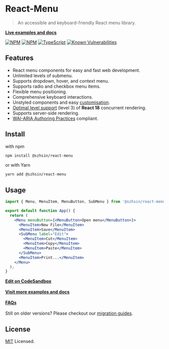 # React-Menu

> An accessible and keyboard-friendly React menu library.

**[Live examples and docs](https://szhsin.github.io/react-menu/)**

[![NPM](https://img.shields.io/npm/v/@szhsin/react-menu.svg)](https://www.npmjs.com/package/@szhsin/react-menu)
[![NPM](https://img.shields.io/npm/dm/@szhsin/react-menu)](https://www.npmjs.com/package/@szhsin/react-menu)
[![TypeScript](https://img.shields.io/badge/TypeScript-.d.ts-blue.svg)](https://github.com/szhsin/react-menu/blob/master/types/index.d.ts)
[![Known Vulnerabilities](https://snyk.io/test/github/szhsin/react-menu/badge.svg)](https://snyk.io/test/github/szhsin/react-menu)

## Features

- React menu components for easy and fast web development.
- Unlimited levels of submenu.
- Supports dropdown, hover, and context menu.
- Supports radio and checkbox menu items.
- Flexible menu positioning.
- Comprehensive keyboard interactions.
- Unstyled components and easy [customisation](https://szhsin.github.io/react-menu/#styling).
- [Optimal level support](https://github.com/reactwg/react-18/discussions/70) (level 3) of **React 18** concurrent rendering.
- Supports server-side rendering.
- [WAI-ARIA Authoring Practices](https://www.w3.org/WAI/ARIA/apg/patterns/menu/) compliant.

## Install

with npm

```bash
npm install @szhsin/react-menu
```

or with Yarn

```bash
yarn add @szhsin/react-menu
```

## Usage

```jsx
import { Menu, MenuItem, MenuButton, SubMenu } from '@szhsin/react-menu';

export default function App() {
  return (
    <Menu menuButton={<MenuButton>Open menu</MenuButton>}>
      <MenuItem>New File</MenuItem>
      <MenuItem>Save</MenuItem>
      <SubMenu label="Edit">
        <MenuItem>Cut</MenuItem>
        <MenuItem>Copy</MenuItem>
        <MenuItem>Paste</MenuItem>
      </SubMenu>
      <MenuItem>Print...</MenuItem>
    </Menu>
  );
}
```

**[Edit on CodeSandbox](https://codesandbox.io/s/react-menu-starter-3ez3c)**<br><br>
**[Visit more examples and docs](https://szhsin.github.io/react-menu/)**<br><br>
**[FAQs](docs/FAQs.md)**<br><br>
Still on older versions? Please checkout our [migration guides](docs/migration/index.md).

## License

[MIT](https://github.com/szhsin/react-menu/blob/master/LICENSE) Licensed.
